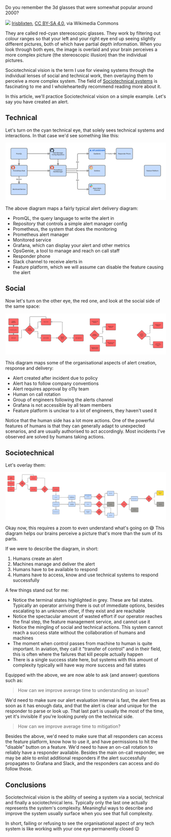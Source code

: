 
Do you remember the 3d glasses that were somewhat popular around 2000?

![](https://upload.wikimedia.org/wikipedia/commons/4/44/Chick_Quest.png)
<a href="https://commons.wikimedia.org/wiki/File:Chick_Quest.png">Irisblixten</a>, <a href="https://creativecommons.org/licenses/by-sa/4.0">CC BY-SA 4.0</a>, via Wikimedia Commons

They are called red-cyan stereoscopic glasses. They work by filtering out colour ranges so that your left and your right eye end up seeing slightly different pictures, both of which have partial depth information. When you look through both eyes, the image is overlaid and your brain perceives a more complex picture (the stereoscopic illusion) than the individual pictures.

Sociotechnical vision is the term I use for viewing systems through the individual lenses of social and technical work, then overlaying them to perceive a more complex system. The field of [Sociotechnical systems](/Sociotechnical%20systems.md) is fascinating to me and I wholeheartedly recommend reading more about it.

In this article, we'll practice Sociotechnical vision on a simple example. Let's say you have created an alert.

## Technical

Let's turn on the cyan technical eye, that solely sees technical systems and interactions. In that case we'd see something like this:

![SociotechnicalVisionTechnical](../media/SociotechnicalVisionTechnical.jpg)

The above diagram maps a fairly typical alert delivery diagram:
* PromQL, the query language to write the alert in
* Repository that controls a simple alert manager config
* Prometheus, the system that does the monitoring
* Prometheus alert manager
* Monitored service
* Grafana, which can display your alert and other metrics
* OpsGenie, a tool to manage and reach on call staff
* Responder phone
* Slack channel to receive alerts in
* Feature platform, which we will assume can disable the feature causing the alert

## Social

Now let's turn on the other eye, the red one, and look at the social side of the same space:

![SociotechnicalVisionSocial](../media/SociotechnicalVisionSocial.jpg)

This diagram maps some of the organisational aspects of alert creation, response and delivery:
* Alert created after incident due to policy
* Alert has to follow company conventions
* Alert requires approval by o11y team
* Human on call rotation
* Group of engineers following the alerts channel
* Grafana is not accessible by all team members
* Feature platform is unclear to a lot of engineers, they haven't used it

Notice that the human side has a lot more actions. One of the powerful features of humans is that they can generally adapt to unexpected scenarios, and are usually authorised to act accordingly. Most incidents I've observed are solved by humans taking actions.

## Sociotechnical

Let's overlay them:

![SociotechnicalVisionFull](../media/SociotechnicalVisionFull.jpg)

Okay now, this requires a zoom to even understand what's going on 😅 This diagram helps our brains perceive a picture that's more than the sum of its parts.

If we were to describe the diagram, in short:
1. Humans create an alert
2. Machines manage and deliver the alert
3. Humans have to be available to respond
4. Humans have to access, know and use technical systems to respond successfully

A few things stand out for me:
* Notice the terminal states highlighted in grey. These are fail states. Typically an operator arriving there is out of immediate options, besides escalating to an unknown other, if they exist and are reachable
* Notice the spectacular amount of wasted effort if our operator reaches the final step, the feature management service, and cannot use it
* Notice the mingling of social and technical actions. This system cannot reach a success state without the collaboration of humans and machines
* The moment when control passes from machine to human is quite important. In aviation, they call it "transfer of control" and in their field, this is often where the failures that kill people actually happen
* There is a single success state here, but systems with this amount of complexity typically will have way more success and fail states

Equipped with the above, we are now able to ask (and answer) questions such as:

> How can we improve average time to understanding an issue?

We'd need to make sure our alert evaluation interval is fast, the alert fires as soon as it has enough data, and that the alert is clear and unique for the responder to parse or look up. That last part is usually the most of the time, yet it's invisible if you're looking purely on the technical side.

> How can we improve average time to mitigation?

Besides the above, we'd need to make sure that all responders can access the feature platform, know how to use it, and have permissions to hit the "disable" button on a feature. We'd need to have an on-call rotation to reliably have a responder available. Besides the main on-call responder, we may be able to enlist additional responders if the alert successfully propagates to Grafana and Slack, and the responders can access and do follow those. 

## Conclusions

Sociotechnical vision is the ability of seeing a system via a social, technical and finally a sociotechnical lens. Typically only the last one actually represents the system's complexity. Meaningful ways to describe and improve the system usually surface when you see that full complexity. 

In short, failing or refusing to see the organisational aspect of any tech system is like working with your one eye permanently closed 😉